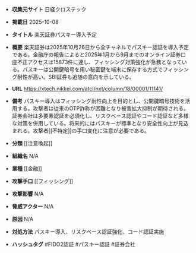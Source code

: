 - **収集元サイト**
日経クロステック

- **掲載日**
2025-10-08

- **タイトル**
楽天証券パスキー導入予定

- **概要**
楽天証券は2025年10月26日から全チャネルでパスキー認証を導入予定である。金融庁の報告によると2025年1月から9月までのオンライン証券口座不正アクセスは15873件に達し、フィッシング対策強化が急務となっている。パスキーは公開鍵暗号を用い秘密鍵を端末に保存する方式でフィッシング耐性が高い。SBI証券も追随の意向を示している。

- **URL**
https://xtech.nikkei.com/atcl/nxt/column/18/00001/11141/

- **備考**
パスキー導入はフィッシング耐性向上を目的とし、公開鍵暗号技術を活用する。攻撃者は従来のOTP詐称が困難となり被害拡大抑制が期待される。証券会社は多要素認証を必須化し、リスクベース認証やコード認証など多様な対策を併用している。将来的にはパスキーが標準となり安全性向上が見込まれる。攻撃者[[不特定]]の手口変化に注意が必要である。

- **分類**
[[注意喚起]]

- **組織名**
N/A

- **業種**
[[金融]]

- **攻撃手口**
[[フィッシング]]

- **攻撃影響**
N/A

- **脅威アクター**
N/A

- **原因**
N/A

- **対処方法**
パスキー導入、リスクベース認証強化、コード認証実施

- **ハッシュタグ**
#FIDO2認証 #パスキー認証 #証券会社
